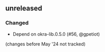## unreleased

### Changed

- Depend on okra-lib.0.5.0 (#56, @gpetiot)

(changes before May '24 not tracked)
